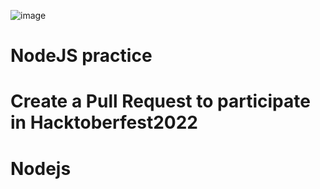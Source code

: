 ![image](https://user-images.githubusercontent.com/101879822/194800975-0ca5fed2-ea69-4865-9175-fd85eb31291c.png)
# NodeJS practice 
# Create a Pull Request to participate in Hacktoberfest2022 
# Nodejs
